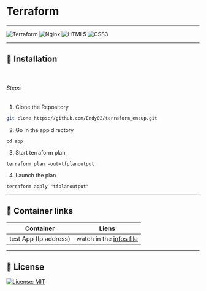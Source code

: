 # Terraform

---

![Terraform](https://img.shields.io/badge/terraform-%235835CC.svg?style=for-the-badge&logo=terraform&logoColor=white) ![Nginx](https://img.shields.io/badge/nginx-%23009639.svg?style=for-the-badge&logo=nginx&logoColor=white) ![HTML5](https://img.shields.io/badge/html5-%23E34F26.svg?style=for-the-badge&logo=html5&logoColor=white) ![CSS3](https://img.shields.io/badge/css3-%231572B6.svg?style=for-the-badge&logo=css3&logoColor=white)

---


## :star2: Installation

<br>

###### Steps

1. Clone the Repository

```bash
git clone https://github.com/Endy02/terraform_ensup.git
```

2. Go in the app directory

```shell
cd app
```

3. Start terraform plan

```shell
terraform plan -out=tfplanoutput
```

4. Launch the plan

```shell
terraform apply "tfplanoutput"
```


---

## :link: Container links

| Container  | Liens |
| --- | --- |
| test App (Ip address) | watch in the [infos file]("./app/infos_ec2.txt")  |

---

## :pencil: License

[![License: MIT](https://img.shields.io/badge/License-MIT-yellow.svg)](https://opensource.org/licenses/MIT)